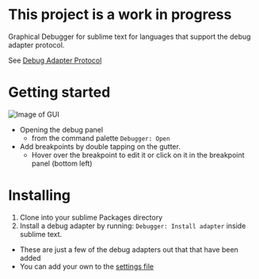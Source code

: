 # This project is a work in progress

Graphical Debugger for sublime text for languages that support the debug adapter protocol.

See [Debug Adapter Protocol](https://microsoft.github.io/debug-adapter-protocol/)

# Getting started
![Image of GUI](https://raw.githubusercontent.com/daveleroy/sublime_db/master/docs/images/basic.png)

- Opening the debug panel
  - from the command palette `Debugger: Open`
- Add breakpoints by double tapping on the gutter. 
  - Hover over the breakpoint to edit it or click on it in the breakpoint panel (bottom left)

# Installing

1. Clone into your sublime Packages directory
2. Install a debug adapter by running: ```Debugger: Install adapter``` inside sublime text.
  - These are just a few of the debug adapters out that that have been added
  - You can add your own to the [settings file](https://github.com/daveleroy/sublime_db/blob/master/debug.sublime-settings)
